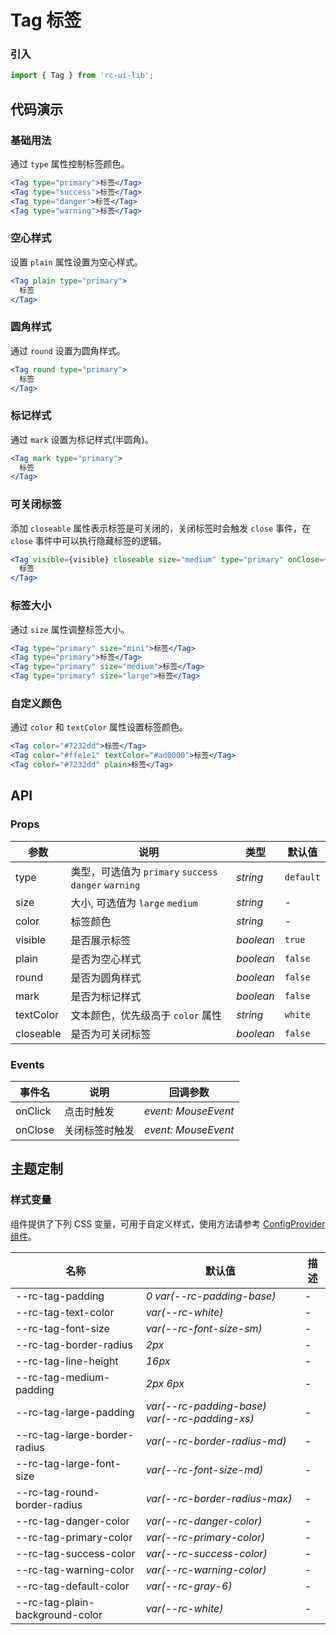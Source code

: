 # Tag 标签

### 引入

```js
import { Tag } from 'rc-ui-lib';
```

## 代码演示

### 基础用法

通过 `type` 属性控制标签颜色。

```jsx
<Tag type="primary">标签</Tag>
<Tag type="success">标签</Tag>
<Tag type="danger">标签</Tag>
<Tag type="warning">标签</Tag>
```

### 空心样式

设置 `plain` 属性设置为空心样式。

```jsx
<Tag plain type="primary">
  标签
</Tag>
```

### 圆角样式

通过 `round` 设置为圆角样式。

```jsx
<Tag round type="primary">
  标签
</Tag>
```

### 标记样式

通过 `mark` 设置为标记样式(半圆角)。

```jsx
<Tag mark type="primary">
  标签
</Tag>
```

### 可关闭标签

添加 `closeable` 属性表示标签是可关闭的，关闭标签时会触发 `close` 事件，在 `close` 事件中可以执行隐藏标签的逻辑。

```jsx
<Tag visible={visible} closeable size="medium" type="primary" onClose={() => setVisible(false)}>
  标签
</Tag>
```

### 标签大小

通过 `size` 属性调整标签大小。

```jsx
<Tag type="primary" size="mini">标签</Tag>
<Tag type="primary">标签</Tag>
<Tag type="primary" size="medium">标签</Tag>
<Tag type="primary" size="large">标签</Tag>
```

### 自定义颜色

通过 `color` 和 `textColor` 属性设置标签颜色。

```jsx
<Tag color="#7232dd">标签</Tag>
<Tag color="#ffe1e1" textColor="#ad0000">标签</Tag>
<Tag color="#7232dd" plain>标签</Tag>
```

## API

### Props

| 参数      | 说明                                                  | 类型      | 默认值    |
| --------- | ----------------------------------------------------- | --------- | --------- |
| type      | 类型，可选值为 `primary` `success` `danger` `warning` | _string_  | `default` |
| size      | 大小, 可选值为 `large` `medium`                       | _string_  | -         |
| color     | 标签颜色                                              | _string_  | -         |
| visible   | 是否展示标签                                          | _boolean_ | `true`    |
| plain     | 是否为空心样式                                        | _boolean_ | `false`   |
| round     | 是否为圆角样式                                        | _boolean_ | `false`   |
| mark      | 是否为标记样式                                        | _boolean_ | `false`   |
| textColor | 文本颜色，优先级高于 `color` 属性                     | _string_  | `white`   |
| closeable | 是否为可关闭标签                                      | _boolean_ | `false`   |

### Events

| 事件名  | 说明           | 回调参数            |
| ------- | -------------- | ------------------- |
| onClick | 点击时触发     | _event: MouseEvent_ |
| onClose | 关闭标签时触发 | _event: MouseEvent_ |

## 主题定制

### 样式变量

组件提供了下列 CSS 变量，可用于自定义样式，使用方法请参考 [ConfigProvider 组件](#/zh-CN/config-provider)。

| 名称                            | 默认值                                        | 描述 |
| ------------------------------- | --------------------------------------------- | ---- |
| --rc-tag-padding                | _0 var(--rc-padding-base)_                    | -    |
| --rc-tag-text-color             | _var(--rc-white)_                             | -    |
| --rc-tag-font-size              | _var(--rc-font-size-sm)_                      | -    |
| --rc-tag-border-radius          | _2px_                                         | -    |
| --rc-tag-line-height            | _16px_                                        | -    |
| --rc-tag-medium-padding         | _2px 6px_                                     | -    |
| --rc-tag-large-padding          | _var(--rc-padding-base) var(--rc-padding-xs)_ | -    |
| --rc-tag-large-border-radius    | _var(--rc-border-radius-md)_                  | -    |
| --rc-tag-large-font-size        | _var(--rc-font-size-md)_                      | -    |
| --rc-tag-round-border-radius    | _var(--rc-border-radius-max)_                 | -    |
| --rc-tag-danger-color           | _var(--rc-danger-color)_                      | -    |
| --rc-tag-primary-color          | _var(--rc-primary-color)_                     | -    |
| --rc-tag-success-color          | _var(--rc-success-color)_                     | -    |
| --rc-tag-warning-color          | _var(--rc-warning-color)_                     | -    |
| --rc-tag-default-color          | _var(--rc-gray-6)_                            | -    |
| --rc-tag-plain-background-color | _var(--rc-white)_                             | -    |
